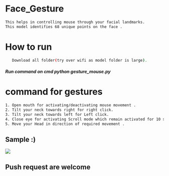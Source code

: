 # Face_Gesture        
                                                      
```bash       
This helps in controlling mouse through your facial landmarks.  
This model identifies 68 unique points on the face .                                 
```         
# How to run                       
```bash         
   Download all folder(try over wifi as model folder is large).                                                  
```      
##### Run command on cmd  python gesture_mouse.py           
             
# command for gestures           
```bash
1. Open mouth for activating/deactivating mouse movement .      
2. Tilt your neck towards right for right click.          
3. Tilt your neck towards left for Left click.
4. Close eye for activating Scroll mode which remain activated for 10 seconds.
5. Move your Head in direction of required movement .        
```

## Sample :)
<img src="Sample/example.gif">   

## Push request are welcome
  
     
